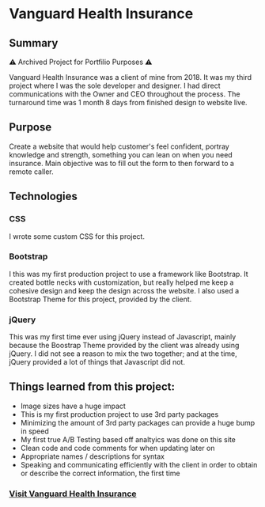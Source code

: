 # Vanguard Health Insurance

## Summary

⚠️ Archived Project for Portfilio Purposes ⚠️

Vanguard Health Insurance was a client of mine from 2018. It was my third project where I was the sole developer and designer. I had direct communications with the Owner and CEO throughout the process. The turnaround time was 1 month 8 days from finished design to website live.

## Purpose
Create a website that would help customer's feel confident, portray knowledge and strength, something you can lean on when you need insurance. Main objective was to fill out the form to then forward to a remote caller.

## Technologies

### CSS
I wrote some custom CSS for this project.

### Bootstrap
I this was my first production project to use a framework like Bootstrap. It created bottle necks with customization, but really helped me keep a cohesive design and keep the design across the website. I also used a Bootstrap Theme for this project, provided by the client.

### jQuery
This was my first time ever using jQuery instead of Javascript, mainly because the Boostrap Theme provided by the client was already using jQuery. I did not see a reason to mix the two together; and at the time, jQuery provided a lot of things that Javascript did not.

## Things learned from this project:
- Image sizes have a huge impact
- This is my first production project to use 3rd party packages
- Minimizing the amount of 3rd party packages can provide a huge bump in speed
- My first true A/B Testing based off analtyics was done on this site
- Clean code and code comments for when updating later on
- Appropriate names / descriptions for syntax
- Speaking and communicating efficiently with the client in order to obtain or describe the correct information, the first time

### [Visit Vanguard Health Insurance](https://vanguardhealthinsurance.com/)
